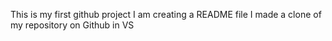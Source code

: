 This is my first github project
I am creating a README file
I made a clone of my repository on Github in VS
